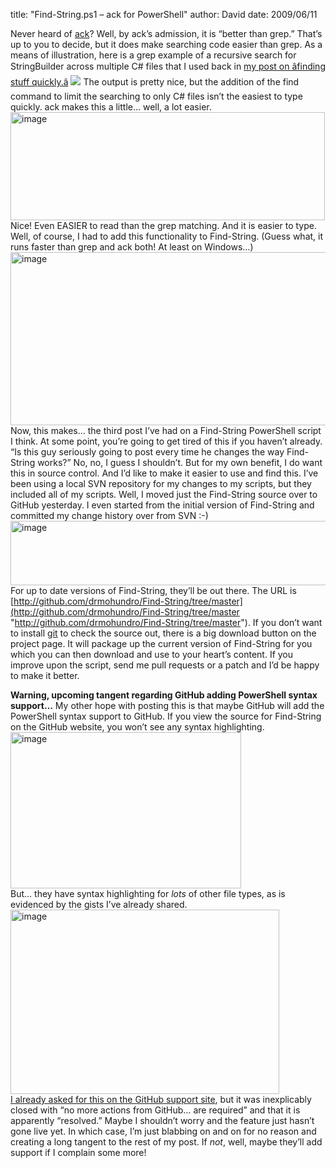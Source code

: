 
title: "Find-String.ps1 – ack for PowerShell"
author: David
date: 2009/06/11

Never heard of [ack](http://betterthangrep.com/)? Well, by ack’s admission, it is “better than grep.” That’s up to you to decide, but it does make searching code easier than grep. 
As a means of illustration, here is a grep example of a recursive search for StringBuilder across multiple C# files that I used back in [my post on âfinding stuff quickly.â](http://www.mohundro.com/blog/2009/05/12/FindingStuffQuicklyOrSearchingThroughCodeEffectively.aspx) 
<img src="http://www.mohundro.com/blog/content/binary/WindowsLiveWriter/Findingstuffquicklyorsearchingthroughcod_BD54/image_thumb_5.png"> 
The output is pretty nice, but the addition of the find command to limit the searching to only C# files isn’t the easiest to type quickly. 
ack makes this a little… well, a lot easier. 
[<img style="border-bottom: 0px; border-left: 0px; display: inline; border-top: 0px; border-right: 0px" title="image" border="0" alt="image" src="http://www.mohundro.com/blog/content/binary/WindowsLiveWriter/FindString.ps1ackforPowerShell_7013/image_thumb.png" width="503" height="173">](http://www.mohundro.com/blog/content/binary/WindowsLiveWriter/FindString.ps1ackforPowerShell_7013/image_2.png)  
Nice! Even EASIER to read than the grep matching. And it is easier to type. 
Well, of course, I had to add this functionality to Find-String. (Guess what, it runs faster than grep and ack both! At least on Windows…) 
[<img style="border-bottom: 0px; border-left: 0px; display: inline; border-top: 0px; border-right: 0px" title="image" border="0" alt="image" src="http://www.mohundro.com/blog/content/binary/WindowsLiveWriter/FindString.ps1ackforPowerShell_7013/image_thumb_1.png" width="594" height="277">](http://www.mohundro.com/blog/content/binary/WindowsLiveWriter/FindString.ps1ackforPowerShell_7013/image_4.png)  
Now, this makes… the third post I’ve had on a Find-String PowerShell script I think. At some point, you’re going to get tired of this if you haven’t already.  
“Is this guy seriously going to post every time he changes the way Find-String works?” 
No, no, I guess I shouldn’t. 
But for my own benefit, I do want this in source control. And I’d like to make it easier to use and find this. I’ve been using a local SVN repository for my changes to my scripts, but they included all of my scripts. Well, I moved just the Find-String source over to GitHub yesterday. I even started from the initial version of Find-String and committed my change history over from SVN :-) 
[<img style="border-bottom: 0px; border-left: 0px; display: inline; border-top: 0px; border-right: 0px" title="image" border="0" alt="image" src="http://www.mohundro.com/blog/content/binary/WindowsLiveWriter/FindString.ps1ackforPowerShell_7013/image_thumb_2.png" width="624" height="103">](http://www.mohundro.com/blog/content/binary/WindowsLiveWriter/FindString.ps1ackforPowerShell_7013/image_6.png)  
For up to date versions of Find-String, they’ll be out there. The URL is [http://github.com/drmohundro/Find-String/tree/master](http://github.com/drmohundro/Find-String/tree/master "http://github.com/drmohundro/Find-String/tree/master"). If you don’t want to install [git](http://www.git-scm.com/) to check the source out, there is a big download button on the project page. It will package up the current version of Find-String for you which you can then download and use to your heart’s content. 
If you improve upon the script, send me pull requests or a patch and I’d be happy to make it better. 
  
<strong>Warning, upcoming tangent regarding GitHub adding PowerShell syntax support…</strong> 
My other hope with posting this is that maybe GitHub will add the PowerShell syntax support to GitHub. If you view the source for Find-String on the GitHub website, you won’t see any syntax highlighting. 
[<img style="border-bottom: 0px; border-left: 0px; display: inline; border-top: 0px; border-right: 0px" title="image" border="0" alt="image" src="http://www.mohundro.com/blog/content/binary/WindowsLiveWriter/FindString.ps1ackforPowerShell_7013/image_thumb_3.png" width="369" height="250">](http://www.mohundro.com/blog/content/binary/WindowsLiveWriter/FindString.ps1ackforPowerShell_7013/image_8.png)  
But… they have syntax highlighting for <em>lots</em> of other file types, as is evidenced by the gists I’ve already shared. 
[<img style="border-bottom: 0px; border-left: 0px; display: inline; border-top: 0px; border-right: 0px" title="image" border="0" alt="image" src="http://www.mohundro.com/blog/content/binary/WindowsLiveWriter/FindString.ps1ackforPowerShell_7013/image_thumb_4.png" width="430" height="295">](http://www.mohundro.com/blog/content/binary/WindowsLiveWriter/FindString.ps1ackforPowerShell_7013/image_10.png)  
[I already asked for this on the GitHub support site](http://support.github.com/discussions/feature-requests/327-powershell-as-a-support-language#comment_134001), but it was inexplicably closed with “no more actions from GitHub… are required” and that it is apparently “resolved.” Maybe I shouldn’t worry and the feature just hasn’t gone live yet. In which case, I’m just blabbing on and on for no reason and creating a long tangent to the rest of my post. If <em>not</em>, well, maybe they’ll add support if I complain some more!
